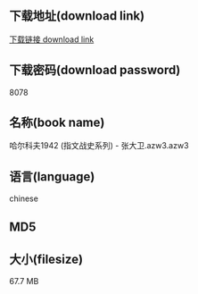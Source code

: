 ## 下载地址(download link)
[下载链接 download link](https://voluble-croquembouche-d321dc.netlify.app/?s=%E5%93%88%E5%B0%94%E7%A7%91%E5%A4%AB1942+%28%E6%8C%87%E6%96%87%E6%88%98%E5%8F%B2%E7%B3%BB%E5%88%97%29+-+%E5%BC%A0%E5%A4%A7%E5%8D%AB.azw3)

## 下载密码(download password)
8078

## 名称(book name)
哈尔科夫1942 (指文战史系列) - 张大卫.azw3.azw3

## 语言(language)
chinese

## MD5


## 大小(filesize)
67.7 MB
